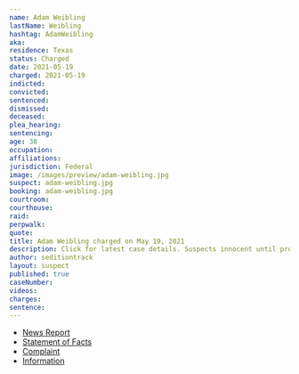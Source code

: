 ```yaml
---
name: Adam Weibling
lastName: Weibling
hashtag: AdamWeibling
aka:
residence: Texas
status: Charged
date: 2021-05-19
charged: 2021-05-19
indicted:
convicted:
sentenced:
dismissed:
deceased:
plea_hearing:
sentencing:
age: 38
occupation:
affiliations:
jurisdiction: Federal
image: /images/preview/adam-weibling.jpg
suspect: adam-weibling.jpg
booking: adam-weibling.jpg
courtroom:
courthouse:
raid:
perpwalk:
quote:
title: Adam Weibling charged on May 19, 2021
description: Click for latest case details. Suspects innocent until proven guilty.
author: seditiontrack
layout: suspect
published: true
caseNumber:
videos:
charges:
sentence:
---
```

- [News Report](https://www.houstonpublicmedia.org/articles/news/criminal-justice/2021/05/26/399105/seventh-houston-area-resident-arrested-in-connection-to-capitol-insurrection/)
- [Statement of Facts](https://www.justice.gov/usao-dc/case-multi-defendant/file/1398256/download)
- [Complaint](https://www.justice.gov/usao-dc/case-multi-defendant/file/1398261/download)
- [Information](https://extremism.gwu.edu/sites/g/files/zaxdzs2191/f/Adam%20Mark%20Weibling%20Information.pdf)
